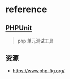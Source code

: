 # reference





## [PHPUnit](https://phpunit.de/)

> php 单元测试工具







## 资源

- https://www.php-fig.org/

